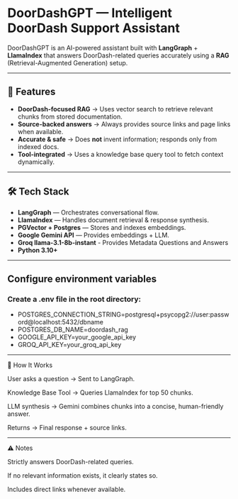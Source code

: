 # DoorDashGPT — Intelligent DoorDash Support Assistant

DoorDashGPT is an AI-powered assistant built with **LangGraph** + **LlamaIndex** that answers DoorDash-related queries accurately using a **RAG** (Retrieval-Augmented Generation) setup.

---

## 🚀 Features

- **DoorDash-focused RAG** → Uses vector search to retrieve relevant chunks from stored documentation.
- **Source-backed answers** → Always provides source links and page links when available.
- **Accurate & safe** → Does **not** invent information; responds only from indexed docs.
- **Tool-integrated** → Uses a knowledge base query tool to fetch context dynamically.

---

## 🛠️ Tech Stack

- **LangGraph** — Orchestrates conversational flow.
- **LlamaIndex** — Handles document retrieval & response synthesis.
- **PGVector + Postgres** — Stores and indexes embeddings.
- **Google Gemini API** — Provides embeddings + LLM.
- **Groq llama-3.1-8b-instant** - Provides Metadata Questions and Answers
- **Python 3.10+**

---

## Configure environment variables

### Create a .env file in the root directory:

- POSTGRES_CONNECTION_STRING=postgresql+psycopg2://user:password@localhost:5432/dbname
- POSTGRES_DB_NAME=doordash_rag
- GOOGLE_API_KEY=your_google_api_key
- GROQ_API_KEY=your_groq_api_key

---

🧩 How It Works

User asks a question → Sent to LangGraph.

Knowledge Base Tool → Queries LlamaIndex for top 50 chunks.

LLM synthesis → Gemini combines chunks into a concise, human-friendly answer.

Returns → Final response + source links.

---

⚠️ Notes

Strictly answers DoorDash-related queries.

If no relevant information exists, it clearly states so.

Includes direct links whenever available.
